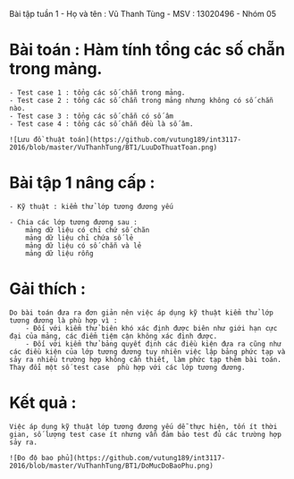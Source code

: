 Bài tập tuần 1
	- Họ và tên  : Vũ Thanh Tùng
	- MSV : 13020496
	- Nhóm 05

# Bài toán : Hàm tính tổng các số chẵn trong mảng.
 
	- Test case 1 : tổng các số chẵn trong mảng.
	- Test case 2 : tổng các số chẵn trong mảng nhưng không có số chẵn nào.
	- Test case 3 : tổng các số chẵn có số âm
	- Test case 4 : tổng các số chẵn đều là số âm.

	![Lưu đồ thuật toán](https://github.com/vutung189/int3117-2016/blob/master/VuThanhTung/BT1/LuuDoThuatToan.png)
	
# Bài tập 1 nâng cấp : 
	- Kỹ thuật : kiểm thử lớp tương đương yếu
 
	- Chia các lớp tương đương sau : 
		mảng dữ liệu có chỉ chứ số chãn
		mảng dữ liệu chỉ chứa số lẻ
		mảng dữ liệu có số chẵn và lẻ
		mảng dữ liệu rỗng
	
# Gải thích : 
	Do bài toán đưa ra đơn giản nên việc áp dụng kỹ thuật kiểm thử lớp tương đương là phù hợp vì :
		- Đối với kiểm thử biên khó xác định được biên như giới hạn cực đại của mảng, các điểm tiệm cận không xác định được.
		- Đối với kiểm thử bảng quyết định các điều kiện đưa ra cũng như các điều kiện của lớp tương đương tuy nhiên việc lập bảng phức tạp và sảy ra nhiều trường hợp không cần thiết, làm phức tạp thêm bài toán.
	Thay đổi một số test case  phù hợp với các lớp tương đương. 
	
# Kết quả : 
	Việc áp dụng kỹ thuật lớp tương đương yếu dễ thực hiện, tốn ít thời gian, số lượng test case ít nhưng vẫn đảm bảo test đủ các trường hợp sảy ra. 

	![Đo độ bao phủ](https://github.com/vutung189/int3117-2016/blob/master/VuThanhTung/BT1/DoMucDoBaoPhu.png)
	
